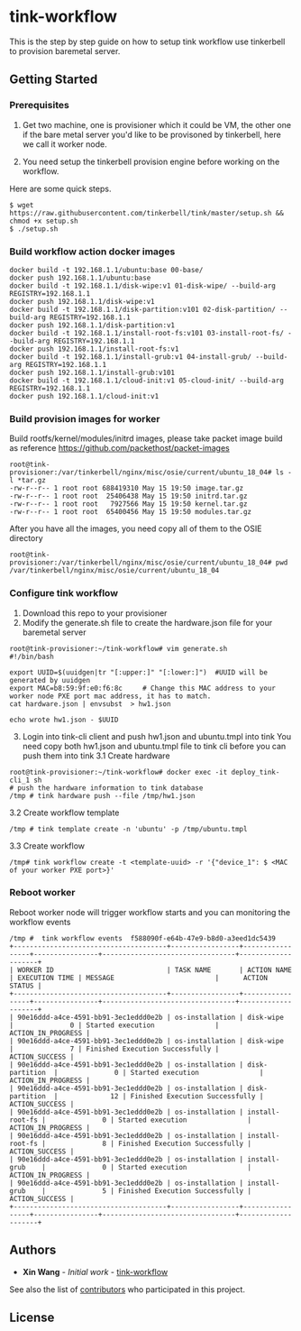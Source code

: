 # tink-workflow

This is the step by step guide on how to setup tink workflow use tinkerbell to provision baremetal server.

## Getting Started


### Prerequisites
1. Get two machine, one is provisioner which it could be VM, the other one if the bare metal server you'd like to be 
provisoned by tinkerbell, here we call it worker node.

2. You need setup the tinkerbell provision engine before working on the workflow.

Here are some quick steps.

```
$ wget https://raw.githubusercontent.com/tinkerbell/tink/master/setup.sh && chmod +x setup.sh
$ ./setup.sh
```

### Build workflow action docker images

```
docker build -t 192.168.1.1/ubuntu:base 00-base/
docker push 192.168.1.1/ubuntu:base
docker build -t 192.168.1.1/disk-wipe:v1 01-disk-wipe/ --build-arg REGISTRY=192.168.1.1
docker push 192.168.1.1/disk-wipe:v1
docker build -t 192.168.1.1/disk-partition:v101 02-disk-partition/ --build-arg REGISTRY=192.168.1.1
docker push 192.168.1.1/disk-partition:v1
docker build -t 192.168.1.1/install-root-fs:v101 03-install-root-fs/ --build-arg REGISTRY=192.168.1.1
docker push 192.168.1.1/install-root-fs:v1
docker build -t 192.168.1.1/install-grub:v1 04-install-grub/ --build-arg REGISTRY=192.168.1.1
docker push 192.168.1.1/install-grub:v101
docker build -t 192.168.1.1/cloud-init:v1 05-cloud-init/ --build-arg REGISTRY=192.168.1.1
docker push 192.168.1.1/cloud-init:v1
```

### Build provision images for worker
Build rootfs/kernel/modules/initrd images, please take packet image build as reference 
https://github.com/packethost/packet-images


```
root@tink-provisioner:/var/tinkerbell/nginx/misc/osie/current/ubuntu_18_04# ls -l *tar.gz
-rw-r--r-- 1 root root 688419310 May 15 19:50 image.tar.gz
-rw-r--r-- 1 root root  25406438 May 15 19:50 initrd.tar.gz
-rw-r--r-- 1 root root   7927566 May 15 19:50 kernel.tar.gz
-rw-r--r-- 1 root root  65400456 May 15 19:50 modules.tar.gz
```
After you have all the images, you need copy all of them to the OSIE directory
```
root@tink-provisioner:/var/tinkerbell/nginx/misc/osie/current/ubuntu_18_04# pwd
/var/tinkerbell/nginx/misc/osie/current/ubuntu_18_04
```

### Configure tink workflow

1. Download this repo to your provisioner
2. Modify the generate.sh file to create the hardware.json file for your baremetal server
```
root@tink-provisioner:~/tink-workflow# vim generate.sh
#!/bin/bash

export UUID=$(uuidgen|tr "[:upper:]" "[:lower:]")  #UUID will be generated by uuidgen
export MAC=b8:59:9f:e0:f6:8c     # Change this MAC address to your worker node PXE port mac address, it has to match.
cat hardware.json | envsubst  > hw1.json 

echo wrote hw1.json - $UUID
```
3. Login into tink-cli client and push hw1.json and ubuntu.tmpl into tink
You need copy both hw1.json and ubuntu.tmpl file to tink cli before you can push them into tink
3.1 Create hardware
```
root@tink-provisioner:~/tink-workflow# docker exec -it deploy_tink-cli_1 sh
# push the hardware information to tink database
/tmp # tink hardware push --file /tmp/hw1.json
```
3.2 Create workflow template
```
/tmp # tink template create -n 'ubuntu' -p /tmp/ubuntu.tmpl
```
3.3 Create workflow
```
/tmp# tink workflow create -t <template-uuid> -r '{"device_1": $ <MAC of your worker PXE port>}'
```

### Reboot worker
Reboot worker node will trigger workflow starts and you can monitoring the workflow events
```
/tmp #  tink workflow events  f588090f-e64b-47e9-b8d0-a3eed1dc5439
+--------------------------------------+-----------------+-----------------+----------------+---------------------------------+--------------------+
| WORKER ID                            | TASK NAME       | ACTION NAME     | EXECUTION TIME | MESSAGE                         |      ACTION STATUS |
+--------------------------------------+-----------------+-----------------+----------------+---------------------------------+--------------------+
| 90e16ddd-a4ce-4591-bb91-3ec1eddd0e2b | os-installation | disk-wipe       |              0 | Started execution               | ACTION_IN_PROGRESS |
| 90e16ddd-a4ce-4591-bb91-3ec1eddd0e2b | os-installation | disk-wipe       |              7 | Finished Execution Successfully |     ACTION_SUCCESS |
| 90e16ddd-a4ce-4591-bb91-3ec1eddd0e2b | os-installation | disk-partition  |              0 | Started execution               | ACTION_IN_PROGRESS |
| 90e16ddd-a4ce-4591-bb91-3ec1eddd0e2b | os-installation | disk-partition  |             12 | Finished Execution Successfully |     ACTION_SUCCESS |
| 90e16ddd-a4ce-4591-bb91-3ec1eddd0e2b | os-installation | install-root-fs |              0 | Started execution               | ACTION_IN_PROGRESS |
| 90e16ddd-a4ce-4591-bb91-3ec1eddd0e2b | os-installation | install-root-fs |              8 | Finished Execution Successfully |     ACTION_SUCCESS |
| 90e16ddd-a4ce-4591-bb91-3ec1eddd0e2b | os-installation | install-grub    |              0 | Started execution               | ACTION_IN_PROGRESS |
| 90e16ddd-a4ce-4591-bb91-3ec1eddd0e2b | os-installation | install-grub    |              5 | Finished Execution Successfully |     ACTION_SUCCESS |
+--------------------------------------+-----------------+-----------------+----------------+---------------------------------+--------------------+
```

## Authors

* **Xin Wang** - *Initial work* - [tink-workflow](https://github.com/wangxin311/tink-workflow)

See also the list of [contributors](https://github.com/wangxin311/tink-workflow/graphs/contributors) who participated in this project.

## License

